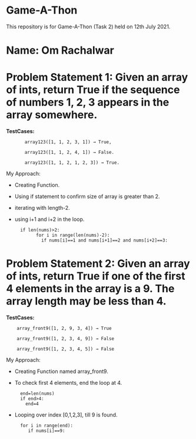 # Game-A-Thon
This repository is for Game-A-Thon (Task 2) held on 12th July 2021.
# Name: Om Rachalwar 
# **Problem Statement 1: Given an array of ints, return True if the sequence of numbers 1, 2, 3 appears in the array somewhere.**

**TestCases:**

           array123([1, 1, 2, 3, 1]) → True,

           array123([1, 1, 2, 4, 1]) → False.
           
           array123([1, 1, 2, 1, 2, 3]) → True.
           
My Approach:
* Creating Function.
* Using if statement to confirm size of array is greater than 2.
* iterating with length-2.
* using i+1 and i+2 in the loop.

		if len(nums)>2:
    		  for i in range(len(nums)-2):
      		    if nums[i]==1 and nums[i+1]==2 and nums[i+2]==3:
		    
		 

# **Problem Statement 2: Given an array of ints, return True if one of the first 4 elements in the array is a 9. The array length may be less than 4.**

**TestCases:**
			
		array_front9([1, 2, 9, 3, 4]) → True
	
		array_front9([1, 2, 3, 4, 9]) → False
	
		array_front9([1, 2, 3, 4, 5]) → False
		
My Approach:
* Creating Function named array_front9.
* To check first 4 elements, end the loop at 4.

		end=len(nums)
  		if end>4:
   		  end=4
* Looping over index [0,1,2,3], till 9 is found.

		for i in range(end):
		   if nums[i]==9:

